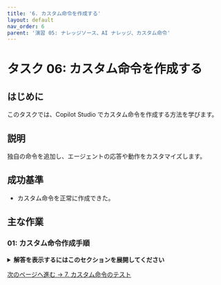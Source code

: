 ```yaml
---
title: '6. カスタム命令を作成する'
layout: default
nav_order: 6
parent: '演習 05: ナレッジソース、AI ナレッジ、カスタム命令'
---
```


# タスク 06: カスタム命令を作成する

## はじめに

このタスクでは、Copilot Studio でカスタム命令を作成する方法を学びます。

## 説明

独自の命令を追加し、エージェントの応答や動作をカスタマイズします。

## 成功基準

- カスタム命令を正常に作成できた。

## 主な作業

### 01: カスタム命令作成手順

<details markdown="block">
  <summary><strong>解答を表示するにはこのセクションを展開してください</strong></summary>

1. カスタム命令管理画面を開きます。
1. 新しい命令を追加し、必要な設定を行います。

</details>

[次のページへ進む → 7. カスタム命令のテスト](0507.md)
